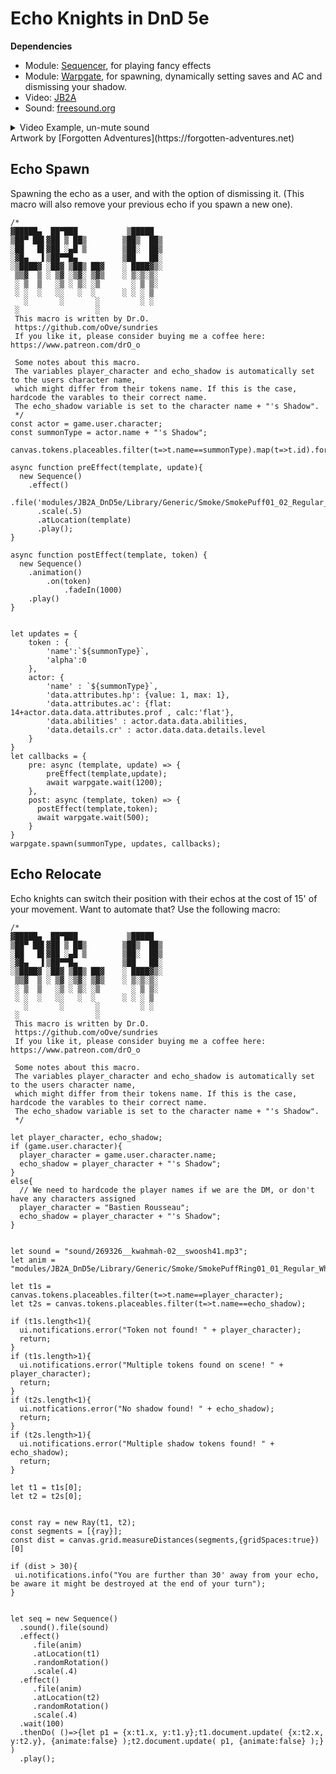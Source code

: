 
# Echo Knights in DnD 5e
**Dependencies**
 * Module: [Sequencer](https://foundryvtt.com/packages/sequencer), for playing fancy effects
 * Module: [Warpgate](https://foundryvtt.com/packages/warpgate), for spawning, dynamically setting saves and AC and dismissing your shadow.
 * Video: [JB2A](https://github.com/Jules-Bens-Aa/JB2A_DnD5e)
 * Sound: [freesound.org](https://freesound.org/people/kwahmah_02/sounds/269326/)


<details>
 <summary>Video Example, un-mute sound</summary> 

https://user-images.githubusercontent.com/8543541/188287372-47365451-b959-4a39-90c7-a2c0239c7a63.mp4
</details>
Artwork by [Forgotten Adventures](https://forgotten-adventures.net)

## Echo Spawn
Spawning the echo as a user, and with the option of dismissing it. (This macro will also remove your previous echo if you spawn a new one).
```JS
/*
▓█████▄  ██▀███           ▒█████  
▒██▀ ██▌▓██ ▒ ██▒        ▒██▒  ██▒
░██   █▌▓██ ░▄█ ▒        ▒██░  ██▒
░▓█▄   ▌▒██▀▀█▄          ▒██   ██░
░▒████▓ ░██▓ ▒██▒ ██▓    ░ ████▓▒░
 ▒▒▓  ▒ ░ ▒▓ ░▒▓░ ▒▓▒    ░ ▒░▒░▒░ 
 ░ ▒  ▒   ░▒ ░ ▒░ ░▒       ░ ▒ ▒░ 
 ░ ░  ░   ░░   ░  ░      ░ ░ ░ ▒  
   ░       ░       ░         ░ ░  
 ░                 ░              
 This macro is written by Dr.O.
 https://github.com/oOve/sundries
 If you like it, please consider buying me a coffee here: https://www.patreon.com/drO_o
 
 Some notes about this macro. 
 The variables player_character and echo_shadow is automatically set to the users character name, 
 which might differ from their tokens name. If this is the case, hardcode the varables to their correct name.
 The echo_shadow variable is set to the character name + "'s Shadow".
 */
const actor = game.user.character;
const summonType = actor.name + "'s Shadow";

canvas.tokens.placeables.filter(t=>t.name==summonType).map(t=>t.id).forEach(t=>warpgate.dismiss(t));

async function preEffect(template, update){
  new Sequence()
    .effect()
      .file('modules/JB2A_DnD5e/Library/Generic/Smoke/SmokePuff01_02_Regular_Grey_400x400.webm')
      .scale(.5)
      .atLocation(template)     
      .play();
}

async function postEffect(template, token) {
  new Sequence()
    .animation()
        .on(token)
            .fadeIn(1000)
    .play()
}


let updates = {
    token : {
        'name':`${summonType}`,
        'alpha':0
    },
    actor: {
        'name' : `${summonType}`,
        'data.attributes.hp': {value: 1, max: 1},
        'data.attributes.ac': {flat: 14+actor.data.data.attributes.prof , calc:'flat'},
        'data.abilities' : actor.data.data.abilities,
        'data.details.cr' : actor.data.data.details.level
    }
}
let callbacks = {
    pre: async (template, update) => {
        preEffect(template,update);
        await warpgate.wait(1200);
    },
    post: async (template, token) => {
      postEffect(template,token);
      await warpgate.wait(500);
    }
}
warpgate.spawn(summonType, updates, callbacks);
```



## Echo Relocate
Echo knights can switch their position with their echos at the cost of 15' of your movement. Want to automate that?
Use the following macro:

```JS
/*
▓█████▄  ██▀███           ▒█████  
▒██▀ ██▌▓██ ▒ ██▒        ▒██▒  ██▒
░██   █▌▓██ ░▄█ ▒        ▒██░  ██▒
░▓█▄   ▌▒██▀▀█▄          ▒██   ██░
░▒████▓ ░██▓ ▒██▒ ██▓    ░ ████▓▒░
 ▒▒▓  ▒ ░ ▒▓ ░▒▓░ ▒▓▒    ░ ▒░▒░▒░ 
 ░ ▒  ▒   ░▒ ░ ▒░ ░▒       ░ ▒ ▒░ 
 ░ ░  ░   ░░   ░  ░      ░ ░ ░ ▒  
   ░       ░       ░         ░ ░  
 ░                 ░              
 This macro is written by Dr.O.
 https://github.com/oOve/sundries
 If you like it, please consider buying me a coffee here: https://www.patreon.com/drO_o
 
 Some notes about this macro. 
 The variables player_character and echo_shadow is automatically set to the users character name, 
 which might differ from their tokens name. If this is the case, hardcode the varables to their correct name.
 The echo_shadow variable is set to the character name + "'s Shadow".
 */

let player_character, echo_shadow;
if (game.user.character){
  player_character = game.user.character.name;
  echo_shadow = player_character + "'s Shadow";
}
else{
  // We need to hardcode the player names if we are the DM, or don't have any characters assigned
  player_character = "Bastien Rousseau";
  echo_shadow = player_character + "'s Shadow";
}


let sound = "sound/269326__kwahmah-02__swoosh41.mp3";
let anim = "modules/JB2A_DnD5e/Library/Generic/Smoke/SmokePuffRing01_01_Regular_White_400x400.webm";

let t1s = canvas.tokens.placeables.filter(t=>t.name==player_character);
let t2s = canvas.tokens.placeables.filter(t=>t.name==echo_shadow);

if (t1s.length<1){
  ui.notifications.error("Token not found! " + player_character);
  return;
}
if (t1s.length>1){
  ui.notifications.error("Multiple tokens found on scene! " + player_character);
  return;
}
if (t2s.length<1){
  ui.notfications.error("No shadow found! " + echo_shadow);
  return;
}
if (t2s.length>1){
  ui.notifications.error("Multiple shadow tokens found! " + echo_shadow);
  return;
}

let t1 = t1s[0];
let t2 = t2s[0];


const ray = new Ray(t1, t2);
const segments = [{ray}];
const dist = canvas.grid.measureDistances(segments,{gridSpaces:true})[0]

if (dist > 30){
 ui.notifications.info("You are further than 30' away from your echo, be aware it might be destroyed at the end of your turn");
}


let seq = new Sequence()  
  .sound().file(sound)
  .effect()
     .file(anim)
     .atLocation(t1)
     .randomRotation()
     .scale(.4)
  .effect()
     .file(anim)
     .atLocation(t2)
     .randomRotation()
     .scale(.4)
  .wait(100)
  .thenDo( ()=>{let p1 = {x:t1.x, y:t1.y};t1.document.update( {x:t2.x, y:t2.y}, {animate:false} );t2.document.update( p1, {animate:false} );} )
  .play();
  
  ```
  
  
